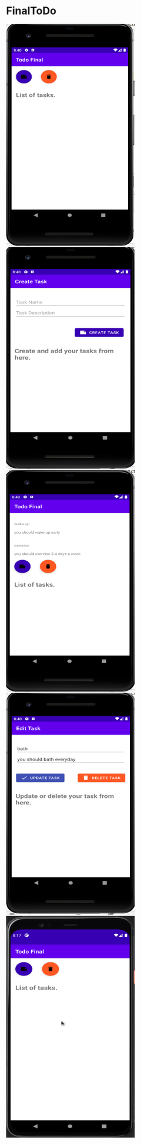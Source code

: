 # FinalToDo
<img src="./homepage.PNG" alt="alt text" width="350" height="600">
<img src="./create.PNG" alt="alt text" width="350" height="600">
<img src="./created task.PNG" alt="alt text" width="350" height="600">
<img src="./update and delete.PNG" alt="alt text" width="350" height="600">
<img src="./gifoftodo.gif" alt="alt text" width="350" height="600">
